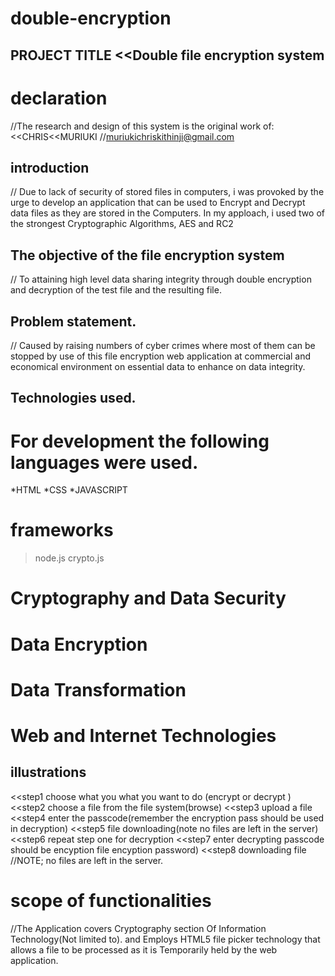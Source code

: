# double-encryption
## PROJECT TITLE <<Double file encryption system
# declaration
//The research and design of this system is the original work of:
<<CHRIS<<MURIUKI //muriukichriskithinji@gmail.com

## introduction
// Due to lack of security of stored files in computers,  i was provoked by the urge to develop an application that can be used to Encrypt and Decrypt data files as they are stored in the Computers. In my apploach,  i used two of the strongest Cryptographic Algorithms,  AES and RC2

## The objective of the file encryption system 
 // To attaining high level data sharing  integrity through double encryption and decryption of the test file and the resulting file.
## Problem statement.
// Caused by raising numbers of cyber crimes where most of them can be stopped by use of this file encryption web application at commercial and economical environment on essential data to enhance on data integrity.
## Technologies used.
 # For development the following languages were used.
 *HTML
 *CSS
 *JAVASCRIPT
# frameworks
  >node.js
  >crypto.js
# Cryptography and Data Security
# Data Encryption
# Data Transformation
# Web and Internet Technologies

## illustrations
 <<step1 choose what you what you want to do   (encrypt or decrypt )
 <<step2 choose a file from the file system(browse) 
 <<step3 upload a file
 <<step4 enter the passcode(remember the encryption pass should be used in decryption) 
 <<step5 file downloading(note no files are left in the server)
 <<step6 repeat step one for decryption
 <<step7 enter decrypting passcode should be encyption file encyption password)
 <<step8 downloading file
//NOTE; no files are left in the server.
 # scope of functionalities
//The Application covers Cryptography section Of Information Technology(Not limited to). and Employs HTML5 file picker technology that allows a file to be processed as it is Temporarily held by the web application.
